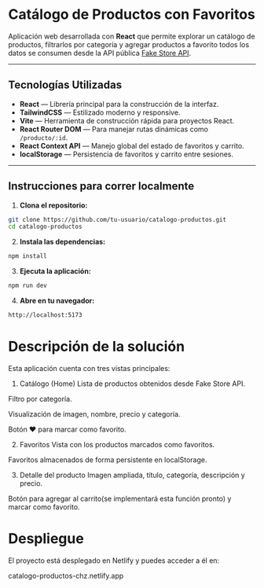 # Catálogo de Productos con Favoritos 

Aplicación web desarrollada con **React** que permite explorar un catálogo de productos, filtrarlos por categoría y agregar productos a favorito todos los datos se consumen desde la API pública [Fake Store API](https://fakestoreapi.com/).

---

## Tecnologías Utilizadas

- **React** — Librería principal para la construcción de la interfaz.
- **TailwindCSS** — Estilizado moderno y responsive.
- **Vite** — Herramienta de construcción rápida para proyectos React.
- **React Router DOM** — Para manejar rutas dinámicas como `/producto/:id`.
- **React Context API** — Manejo global del estado de favoritos y carrito.
- **localStorage** — Persistencia de favoritos y carrito entre sesiones.

---

## Instrucciones para correr localmente

1. **Clona el repositorio:**

```bash 
git clone https://github.com/tu-usuario/catalogo-productos.git
cd catalogo-productos
```

2. **Instala las dependencias:**
```bash 
npm install
```

3. **Ejecuta la aplicación:**
```bash 
npm run dev
```

4. **Abre en tu navegador:**
```bash 
http://localhost:5173

```

# Descripción de la solución
Esta aplicación cuenta con tres vistas principales:

1. Catálogo (Home)
Lista de productos obtenidos desde Fake Store API.

Filtro por categoría.

Visualización de imagen, nombre, precio y categoría.

Botón ♥ para marcar como favorito.

2. Favoritos
Vista con los productos marcados como favoritos.

Favoritos almacenados de forma persistente en localStorage.

3. Detalle del producto
Imagen ampliada, título, categoría, descripción y precio.

Botón para agregar al carrito(se implementará esta función pronto) y marcar como favorito.

# Despliegue
El proyecto está desplegado en Netlify y puedes acceder a él en:

catalogo-productos-chz.netlify.app
